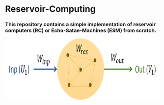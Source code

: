 # Reservoir-Computing 

### This repository contains a simple implementation of reservoir computers (RC) or Echo-Satae-Machines (ESM) from scratch.

<p align="center">
<img src="https://github.com/maneesh51/Reservoir-Computing/blob/main/1.RC_NonAuto_IO.png" width="700" height="200">
</p>
